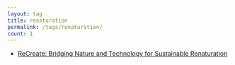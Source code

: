 ```yaml
---
layout: tag
title: renaturation
permalink: /tags/renaturation/
count: 1
---
```


- [ReCreate: Bridging Nature and Technology for Sustainable Renaturation](https://gosein.de/recreate-renaturation-robotics.html)
